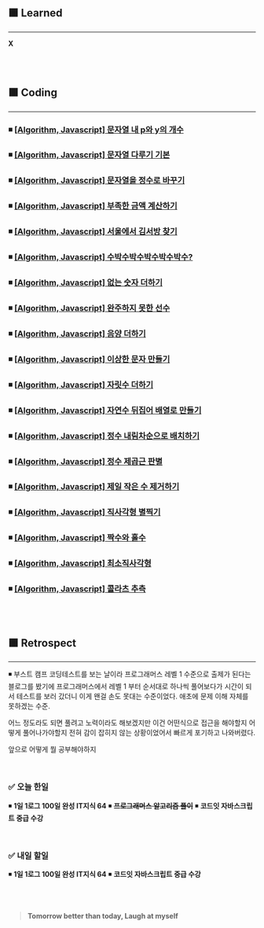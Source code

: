 ## ⬛ Learned

---

**X**

<br><br>

## ⬛ Coding

---

### ◾ [[Algorithm, Javascript] 문자열 내 p와 y의 개수](https://velog.io/@lilclown/Algorithm-Javascript-%EB%AC%B8%EC%9E%90%EC%97%B4-%EB%82%B4-p%EC%99%80-y%EC%9D%98-%EA%B0%9C%EC%88%98)

### ◾ [[Algorithm, Javascript] 문자열 다루기 기본](https://velog.io/@lilclown/Algorithm-Javascript-%EB%AC%B8%EC%9E%90%EC%97%B4-%EB%8B%A4%EB%A3%A8%EA%B8%B0-%EA%B8%B0%EB%B3%B8)

### ◾ [[Algorithm, Javascript] 문자열을 정수로 바꾸기](https://velog.io/@lilclown/Algorithm-Javascript-%EB%AC%B8%EC%9E%90%EC%97%B4%EC%9D%84-%EC%A0%95%EC%88%98%EB%A1%9C-%EB%B0%94%EA%BE%B8%EA%B8%B0)

### ◾ [[Algorithm, Javascript] 부족한 금액 계산하기](https://velog.io/@lilclown/Algorithm-Javascript-%EB%B6%80%EC%A1%B1%ED%95%9C-%EA%B8%88%EC%95%A1-%EA%B3%84%EC%82%B0%ED%95%98%EA%B8%B0)

### ◾ [[Algorithm, Javascript] 서울에서 김서방 찾기](https://velog.io/@lilclown/Algorithm-Javascript-%EC%84%9C%EC%9A%B8%EC%97%90%EC%84%9C-%EA%B9%80%EC%84%9C%EB%B0%A9-%EC%B0%BE%EA%B8%B0)

### ◾ [[Algorithm, Javascript] 수박수박수박수박수박수?](https://velog.io/@lilclown/Algorithm-Javascript-%EB%AC%B8%EC%9E%90%EC%97%B4%EC%9D%84-%EC%A0%95%EC%88%98%EB%A1%9C-%EB%B0%94%EA%BE%B8%EA%B8%B0-nkx4gx4h)

### ◾ [[Algorithm, Javascript] 없는 숫자 더하기](https://velog.io/@lilclown/Algorithm-Javascript-%EC%97%86%EB%8A%94-%EC%88%AB%EC%9E%90-%EB%8D%94%ED%95%98%EA%B8%B0)

### ◾ [[Algorithm, Javascript] 완주하지 못한 선수](https://velog.io/@lilclown/Algorithm-Javascript-%EC%99%84%EC%A3%BC%ED%95%98%EC%A7%80-%EB%AA%BB%ED%95%9C-%EC%84%A0%EC%88%98)

### ◾ [[Algorithm, Javascript] 음양 더하기](https://velog.io/@lilclown/Algorithm-Javascript-%EC%9D%8C%EC%96%91-%EB%8D%94%ED%95%98%EA%B8%B0)

### ◾ [[Algorithm, Javascript] 이상한 문자 만들기](https://velog.io/@lilclown/Algorithm-Javascript-%EC%9D%B4%EC%83%81%ED%95%9C-%EB%AC%B8%EC%9E%90-%EB%A7%8C%EB%93%A4%EA%B8%B0)

### ◾ [[Algorithm, Javascript] 자릿수 더하기](https://velog.io/@lilclown/Algorithm-Javascript-%EC%9E%90%EB%A6%BF%EC%88%98-%EB%8D%94%ED%95%98%EA%B8%B0)

### ◾ [[Algorithm, Javascript] 자연수 뒤집어 배열로 만들기](https://velog.io/@lilclown/Algorithm-Javascript-%EC%9E%90%EC%97%B0%EC%88%98-%EB%92%A4%EC%A7%91%EC%96%B4-%EB%B0%B0%EC%97%B4%EB%A1%9C-%EB%A7%8C%EB%93%A4%EA%B8%B0)

### ◾ [[Algorithm, Javascript] 정수 내림차순으로 배치하기](https://velog.io/@lilclown/Algorithm-Javascript-%EC%A0%95%EC%88%98-%EB%82%B4%EB%A6%BC%EC%B0%A8%EC%88%9C%EC%9C%BC%EB%A1%9C-%EB%B0%B0%EC%B9%98%ED%95%98%EA%B8%B0)

### ◾ [[Algorithm, Javascript] 정수 제곱근 판별](https://velog.io/@lilclown/Algorithm-Javascript-%EC%A0%95%EC%88%98-%EC%A0%9C%EA%B3%B1%EA%B7%BC-%ED%8C%90%EB%B3%84)

### ◾ [[Algorithm, Javascript] 제일 작은 수 제거하기](https://velog.io/@lilclown/Algorithm-Javascript-%EC%A0%9C%EC%9D%BC-%EC%9E%91%EC%9D%80-%EC%88%98-%EC%A0%9C%EA%B1%B0%ED%95%98%EA%B8%B0)

### ◾ [[Algorithm, Javascript] 직사각형 별찍기](https://velog.io/@lilclown/Algorithm-Javascript-%EC%A7%81%EC%82%AC%EA%B0%81%ED%98%95-%EB%B3%84%EC%B0%8D%EA%B8%B0)

### ◾ [[Algorithm, Javascript] 짝수와 홀수](https://velog.io/@lilclown/Algorithm-Javascript-%EC%A7%9D%EC%88%98%EC%99%80-%ED%99%80%EC%88%98)

### ◾ [[Algorithm, Javascript] 최소직사각형](https://velog.io/@lilclown/Algorithm-Javascript-%EC%B5%9C%EC%86%8C%EC%A7%81%EC%82%AC%EA%B0%81%ED%98%95)

### ◾ [[Algorithm, Javascript] 콜라츠 추측](https://velog.io/@lilclown/Algorithm-Javascript-%EC%BD%9C%EB%9D%BC%EC%B8%A0-%EC%B6%94%EC%B8%A1)

<br><br>

## ⬛ Retrospect

---

◾ 부스트 캠프 코딩테스트를 보는 날이라 프로그래머스 레벨 1 수준으로 출제가 된다는 블로그를 봤기에 프로그래머스에서 레벨 1 부터 순서대로 하나씩 풀어보다가 시간이 되서 테스트를 보러 갔더니 이게 왠걸 손도 못대는 수준이었다. 애초에 문제 이해 자체를 못하겠는 수준.

어느 정도라도 되면 풀려고 노력이라도 해보겠지만 이건 어떤식으로 접근을 해야할지 어떻게 풀어나가야할지 전혀 감이 잡히지 않는 상황이었어서 빠르게 포기하고 나와버렸다.

앞으로 어떻게 뭘 공부해야하지

<br>

### ✅ 오늘 한일

◾ **1일 1로그 100일 완성 IT지식 64**
◾ ~~**프로그래머스 알고리즘 풀이**~~
◾ **코드잇 자바스크립트 중급 수강**

<br>

### ✅ 내일 할일

◾ **1일 1로그 100일 완성 IT지식 64**
◾ **코드잇 자바스크립트 중급 수강**

<br><br>

> **Tomorrow better than today, Laugh at myself**
